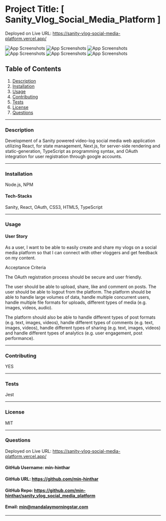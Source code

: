 # Project Title: [ Sanity_Vlog_Social_Media_Platform ]

Deployed on  Live URL: https://sanity-vlog-social-media-platform.vercel.app/

![App Screenshots](./public/Sanity_1.jpg)
![App Screenshots](./public/Sanity_2.jpg)
![App Screenshots](./public/Sanity_3.jpg)
![App Screenshots](./public/Sanity_4.jpg)
![App Screenshots](./public/Sanity_5.jpg)
![App Screenshots](./public/Sanity_6.jpg)

## Table of Contents
1. [Description](#description)
2. [Installation](#installation)
3. [Usage](#usage)
4. [Contributing](#contributing)
5. [Tests](#tests)
6. [License](#license)
7. [Questions](#questions)

-----

### Description 
Development of a Sanity powered video-log social media web application utilizing React, for state management, Next.js, for server-side rendering and static-generation, TypeScript as programming syntax, and OAuth integration for user registration through google accounts.


-----

### Installation
Node.js, NPM


#### Tech-Stacks
Sanity, 
React, 
OAuth, 
CSS3, 
HTML5,
TypeScript


-----

### Usage 

#### User Story

As a user, I want to be able to easily create and share my vlogs on a social media platform so that I can connect with other vloggers and get feedback on my content.


Acceptance Criteria

The OAuth registration process should be secure and user friendly.

The user should be able to upload, share, like and comment on posts. The user should be able to logout from the platform. 
The platform should be able to handle large volumes of data, handle multiple concurrent users, handle multiple file formats for uploads, different types of media (e.g. images, videos, audio).

The platform should also be able to handle different types of post formats (e.g. text, images, videos), handle different types of comments (e.g. text, images, videos), handle different types of sharing (e.g. text, images, videos) and handle different types of analytics (e.g. user engagement, post performance).

-----

### Contributing 
YES 

-----

### Tests 
Jest

-----

### License 
MIT 

-----

### Questions 

Deployed on  Live URL: https://sanity-vlog-social-media-platform.vercel.app/

#### GitHub Username: min-hinthar 

#### GitHub URL: https://github.com/min-hinthar

#### GitHub Repo: https://github.com/min-hinthar/sanity_vlog_social_media_platform

#### Email: min@mandalaymorningstar.com

-----
